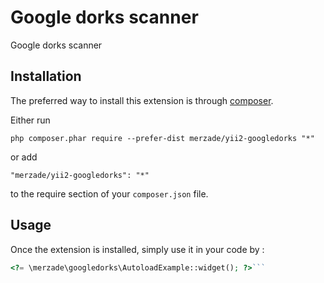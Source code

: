 Google dorks scanner
====================
Google dorks scanner

Installation
------------

The preferred way to install this extension is through [composer](http://getcomposer.org/download/).

Either run

```
php composer.phar require --prefer-dist merzade/yii2-googledorks "*"
```

or add

```
"merzade/yii2-googledorks": "*"
```

to the require section of your `composer.json` file.


Usage
-----

Once the extension is installed, simply use it in your code by  :

```php
<?= \merzade\googledorks\AutoloadExample::widget(); ?>```